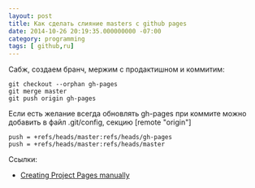 ```yaml
---
layout: post
title: Как сделать слияние masters с github pages
date: 2014-10-26 20:19:35.000000000 -07:00
category: programming
tags: [ github,ru]
---
```

Сабж, создаем бранч, мержим с продактишном и коммитим:

	git checkout --orphan gh-pages
	git merge master
	git push origin gh-pages

Если есть желание всегда обновлять gh-pages при коммите можно добавить в файл .git/config, секцию [remote "origin"]

	push = +refs/heads/master:refs/heads/gh-pages
	push = +refs/heads/master:refs/heads/master


Ссылки:

- [Creating Project Pages manually](https://help.github.com/articles/creating-project-pages-manually/)
